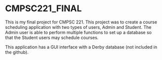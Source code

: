 # CMPSC221_FINAL
This is my final project for CMPSC 221. This project was to create a course scheduling application with two types of users, Admin and Student. The Admin user is able to perform multiple functions to set up a database so that the Student users may schedule courses.

This application has a GUI interface with a Derby database (not included in the github).
